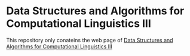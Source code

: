# Data Structures and Algorithms for Computational Linguistics III
This repository only conateins the web page
of [Data Structures and Algorithms for Computational Linguistics III](https://dsacl3-2018.github.io)
